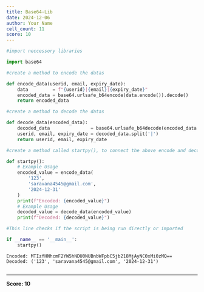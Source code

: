 ```yaml
---
title: Base64-Lib
date: 2024-12-06
author: Your Name
cell_count: 11
score: 10
---
```


```python
#import neccessory libraries
```


```python
import base64
```


```python
#create a method to encode the datas
```


```python
def encode_data(userid, email, expiry_date):
    data         = f"{userid}|{email}|{expiry_date}"
    encoded_data = base64.urlsafe_b64encode(data.encode()).decode()
    return encoded_data
```


```python
#create a method to decode the datas
```


```python
def decode_data(encoded_data):
    decoded_data               = base64.urlsafe_b64decode(encoded_data.encode()).decode()
    userid, email, expiry_date = decoded_data.split('|')
    return userid, email, expiry_date
```


```python
#create a method called startpy(), to connect the above encode and decode method
```


```python
def startpy():
    # Example Usage
    encoded_value = encode_data(
        '123',
        'saravana4545@gmail.com',
        '2024-12-31'
    )
    print(f"Encoded: {encoded_value}")
    # Example Usage
    decoded_value = decode_data(encoded_value)
    print(f"Decoded: {decoded_value}")
```


```python
#This line checks if the script is being run directly or imported
```


```python
if __name__ == '__main__':
    startpy()
```

    Encoded: MTIzfHNhcmF2YW5hNDU0NUBnbWFpbC5jb218MjAyNC0xMi0zMQ==
    Decoded: ('123', 'saravana4545@gmail.com', '2024-12-31')



```python

```


---
**Score: 10**
